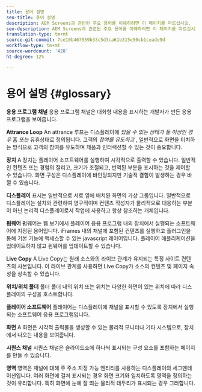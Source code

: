 ```yaml
---
title: 용어 설명
seo-title: 용어 설명
description: AEM Screens과 관련된 주요 용어를 이해하려면 이 페이지를 따르십시오.
seo-description: AEM Screens과 관련된 주요 용어를 이해하려면 이 페이지를 따르십시오.
translation-type: tm+mt
source-git-commit: 7ce10b467559b33c5d3ca61b315e50cb1ceade9d
workflow-type: tm+mt
source-wordcount: '428'
ht-degree: 12%

---
```



# 용어 설명 {#glossary}

**응용 프로그램 채널** 응용 프로그램 채널은 대화형 내용을 표시하는 개발자가 만든 응용 프로그램을 보여줍니다.

**Attrance Loop** An attrance 루프는 디스플레이에 *있을 수 있는 상태가 둘 이상인 경우* 홈 *또는* 유휴상태로 정의됩니다. 고객의 *참여를 유도하고* , 일반적으로 화면을 터치하는 방식으로 고객의 참여를 유도하며 제품과 인터랙션할 수 있는 것이 중요합니다.

**장치** A 장치는 플레이어 소프트웨어를 실행하여 시각적으로 출력할 수 있습니다. 일반적인 컨텐츠 또는 경험의 잘리고, 크기가 조절되고, 번역된 부분을 표시하는 것을 제어할 수 있습니다. 화면 구성은 디스플레이에 바인딩되지만 기술적 결함이 발생하는 경우 바뀔 수 있습니다.

**디스플레이** 표시는 일반적으로 서로 옆에 배치된 화면의 가상 그룹입니다. 일반적으로 디스플레이는 설치와 관련하여 영구적이며 컨텐츠 작성자가 물리적으로 대응하는 부분이 아닌 논리적 디스플레이로서 작업에 사용하고 항상 참조하는 개체입니다.

**펌웨어** 펌웨어는 웹 보기에서 플레이어 응용 프로그램 내의 장치에서 실행되는 소프트웨어에 지정된 용어입니다. iFrames 내의 채널에 포함된 컨텐츠를 실행하고 플러그인을 통해 기본 기능에 액세스할 수 있는 javascript 레이어입니다. 플레이어 애플리케이션을 업데이트하지 않고 펌웨어를 업데이트할 수 있습니다.

**Live Copy** A Live Copy는 원래 소스와의 라이브 관계가 유지되는 특정 사이트 컨텐츠의 사본입니다. 이 라이브 관계를 사용하면 Live Copy가 소스의 컨텐츠 및 페이지 속성을 상속할 수 있습니다.

**위치/위치 폴더** 폴더 폴더 내의 위치 또는 위치는 다양한 화면이 있는 위치에 따라 디스플레이의 구성을 호스트합니다.

**플레이어 소프트웨어** 플레이어는 디스플레이에 채널을 표시할 수 있도록 장치에서 실행되는 소프트웨어 응용 프로그램입니다.

**화면** A 화면은 시각적 출력물을 생성할 수 있는 물리적 모니터나 기타 시스템으로, 장치에서 나오는 내용을 보여줍니다.

**시퀀스 채널** 시퀀스 채널은 슬라이드쇼에 하나씩 표시되는 구성 요소를 포함하는 페이지를 만들 수 있습니다.

**영역** 영역은 채널에 대해 주 주소 지정 가능 엔티티를 사용하는 디스플레이의 세그멘테이션입니다. 여러 화면에 걸쳐 표시되는 경우 화면 크기와 일치하도록 영역을 정의하는 것이 유리합니다. 특히 화면에 눈에 잘 띄는 물리적 테두리가 표시되는 경우 그러합니다.
